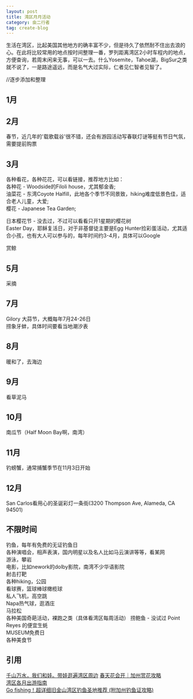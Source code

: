 ```yaml
---
layout: post
title: 湾区月月活动
category: 虫二行者
tag: create-blog
---
```


生活在湾区，比起美国其他地方的确丰富不少，但是待久了依然耐不住出去浪的心。在此将比较常用的地点按时间整理一番，罗列距离湾区2小时车程内的地点，方便查询，若周末闲来无事，可以一去。什么Yosemite，Tahoe湖，BigSur之类就不说了，一是路途遥远，而是名气大过实际，仁者见仁智者见智了。

//逐步添加和整理

1月
---

2月
---
春节，近几年的'载歌载谷'很不错，还会有游园活动写春联灯谜等挺有节日气氛，需要提前购票

3月
---
各种看花，各种花花，可以看链接，推荐地方比如：  
各种花 - Woodside的Filoli house，尤其郁金香;  
油菜花 - 东湾Coyote Halfill，此地各个季节不同景致，hiking难度低景色佳，适合老人儿童，大爱;  
樱花 - Japanese Tea Garden;  

日本樱花节 - 没去过，不过可以看看只开1星期的樱花树  
Easter Day，耶稣复活日，对于非基督徒主要是Egg   Hunter捡彩蛋活动，尤其适合小孩，也有大人可以参与的，每年时间约3-4月，具体可以Google  

赏鲸

5月
---
采摘

7月
---
Gilory 大蒜节，大概每年7月24-26日  
捞象牙蚌，具体时间要看当地潮汐表  

8月
---
暖和了，去海边

9月
---
看草泥马

10月
----
南瓜节（Half Moon Bay啊，南湾）

11月
----
钓螃蟹，通常捕蟹季节在11月3日开始

12月
----
San Carlos看用心的圣诞彩灯一条街(3200 Thompson Ave, Alameda, CA 94501)

不限时间
--------
钓鱼，每年有免费的无证钓鱼日  
各种演唱会，相声表演，国内明星以及名人比如马云演讲等等，看某网  
游泳，攀岩  
电影，比如nework的dolby影院，南湾不少华语影院    
射击打靶  
各种hiking，公园  
看球赛，篮球棒球橄榄球  
私人飞机，高空跳  
Napa热气球，逛酒庄      
马拉松  
各种美国奇葩活动，裸跑之类（具体看湾区每周活动） 
捞鲍鱼 - 没试过
Point Reyes 的便宜生蚝     
MUSEUM免费日  
各种美食节  

引用
----
[千山万水，我们和娃。带娃逛遍湾区周边](http://www.huaren.us/dispbbs.asp?boardid=333&Id=1452906)
[春天花会开｜加州赏花攻略](https://www.thechihuo.com/article/california-spring-flower-blooming-guide)  
[湾区各月出游指南](https://www.mitbbs.com/article_t/SanFrancisco/32458813.html)  
[Go fishing！超详细旧金山湾区钓鱼圣地推荐 (附加州钓鱼证攻略)](https://freewechat.com/a/MzAxMjI2MjI2Ng==/2247486313/1?raw)  
